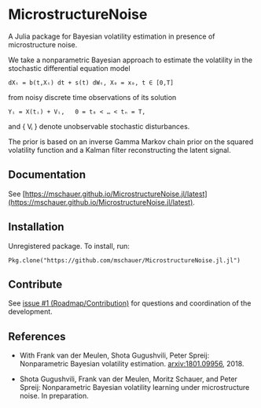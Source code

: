 # MicrostructureNoise

A Julia package for Bayesian volatility estimation in presence of
microstructure noise.

We take a nonparametric Bayesian approach to estimate the volatility in the stochastic differential equation model 

    dXₜ = b(t,Xₜ) dt + s(t) dWₜ, X₀ = x₀, t ∈ [0,T] 

from noisy discrete time observations of its solution

    Yᵢ = X(tᵢ) + Vᵢ,   0 = t₀ < … < tₙ = T, 

and { Vᵢ } denote unobservable stochastic disturbances.

The prior is based on an inverse Gamma Markov chain prior on the squared volatility function and a Kalman filter reconstructing the latent signal.

## Documentation

See [https://mschauer.github.io/MicrostructureNoise.jl/latest](https://mschauer.github.io/MicrostructureNoise.jl/latest).

## Installation

Unregistered package. To install, run:

```
Pkg.clone("https://github.com/mschauer/MicrostructureNoise.jl.jl")
```

## Contribute
See [issue #1 (Roadmap/Contribution)](https://github.com/mschauer/MicrostructureNoise.jl/issues/1) for questions and coordination of the development.

## References

* With Frank van der Meulen, Shota Gugushvili, Peter Spreij: Nonparametric Bayesian volatility estimation. [arxiv:1801.09956](https://arxiv.org/abs/1801.09956), 2018.

* Shota Gugushvili, Frank van der Meulen, Moritz Schauer, and Peter Spreij: Nonparametric Bayesian volatility learning under microstructure noise. In preparation.
